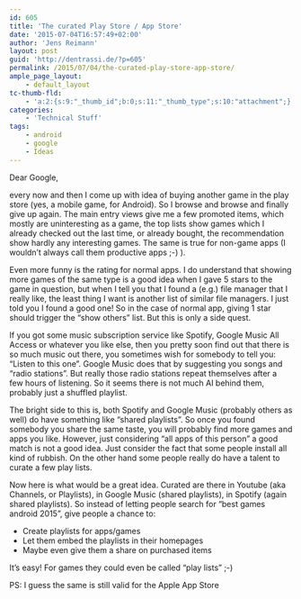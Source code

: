 ```yaml
---
id: 605
title: 'The curated Play Store / App Store'
date: '2015-07-04T16:57:49+02:00'
author: 'Jens Reimann'
layout: post
guid: 'http://dentrassi.de/?p=605'
permalink: /2015/07/04/the-curated-play-store-app-store/
ample_page_layout:
    - default_layout
tc-thumb-fld:
    - 'a:2:{s:9:"_thumb_id";b:0;s:11:"_thumb_type";s:10:"attachment";}'
categories:
    - 'Technical Stuff'
tags:
    - android
    - google
    - Ideas
---
```


Dear Google,

every now and then I come up with idea of buying another game in the play store (yes, a mobile game, for Android). So I browse and browse and finally give up again. The main entry views give me a few promoted items, which mostly are uninteresting as a game, the top lists show games which I already checked out the last time, or already bought, the recommendation show hardly any interesting games. The same is true for non-game apps (I wouldn’t always call them productive apps ;-) ).

<!-- more -->

Even more funny is the rating for normal apps. I do understand that showing more games of the same type is a good idea when I gave 5 stars to the game in question, but when I tell you that I found a (e.g.) file manager that I really like, the least thing I want is another list of similar file managers. I just told you I found a good one! So in the case of normal app, giving 1 star should trigger the “show others” list. But this is only a side quest.

If you got some music subscription service like Spotify, Google Music All Access or whatever you like else, then you pretty soon find out that there is so much music out there, you sometimes wish for somebody to tell you: “Listen to this one”. Google Music does that by suggesting you songs and “radio stations”. But really those radio stations repeat themselves after a few hours of listening. So it seems there is not much AI behind them, probably just a shuffled playlist.

The bright side to this is, both Spotify and Google Music (probably others as well) do have something like “shared playlists”. So once you found somebody you share the same taste, you will probably find more games and apps you like. However, just considering “all apps of this person” a good match is not a good idea. Just consider the fact that some people install all kind of rubbish. On the other hand some people really do have a talent to curate a few play lists.

Now here is what would be a great idea. Curated are there in Youtube (aka Channels, or Playlists), in Google Music (shared playlists), in Spotify (again shared playlists). So instead of letting people search for “best games android 2015”, give people a chance to:

- Create playlists for apps/games
- Let them embed the playlists in their homepages
- Maybe even give them a share on purchased items

It’s easy! For games they could even be called “play lists” ;-)

PS: I guess the same is still valid for the Apple App Store
